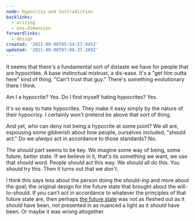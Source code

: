 ```yaml
---
node: Hypocrisy and Contradiction
backlinks:
  - writing
  - one-dimension
forwardlinks:
  - design
created: '2021-09-08T05:54:57.945Z'
updated: '2021-09-08T07:08:37.209Z'
---
```

It seems that there's a fundamental sort of distaste we have for people that are hypocrites. A base instinctual mistrust, a dis-ease. It's a "get him outta here" kind of thing. "Can't trust that guy." There's something evolutionary there I think. 

Am I a hypocrite? Yes. Do I find myself hating hypocrites? Yes. 

It's so easy to hate hypocrites. They make it easy simply by the nature of their hypocrisy. I certainly won't pretend be above that sort of thing. 

And yet, who can deny not being a hypocrite at some point? We all are, espousing some gibberish about how people, ourselves included, "should act." Do we *always* act in accordance to those standards? No. 

The *should* part seems to be key. We imagine some way of being, some future, better state. If we believe in it, that's its something we want, we use that *should* word. People *should* act this way. We *should* all do this. You *should* try this. Then it turns out that we *don't*. 

I think this says less about the person doing the *should-ing* and more about the goal; the original design for the future state that brought about the will-to-should. If you can't act in accordance to whatever the principles of that future state are, then perhaps [the future state](design.md) was not as fleshed out as it *should* have been, not presented in as nuanced a light as it *should* have been. Or maybe it was wrong altogether. 
